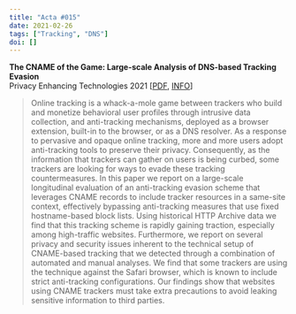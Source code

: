 ```yaml
---
title: "Acta #015"
date: 2021-02-26
tags: ["Tracking", "DNS"]
doi: []
--- 
```


**The CNAME of the Game: Large-scale Analysis of DNS-based Tracking Evasion**  
Privacy Enhancing Technologies 2021 [[PDF](https://arxiv.org/pdf/2102.09301.pdf), [INFO](https://www.theregister.com/2021/02/24/dns_cname_tracking/)]

> Online tracking is a whack-a-mole game between trackers who build and monetize behavioral user profiles through intrusive data collection, and anti-tracking mechanisms, deployed as a browser extension, built-in to the browser, or as a DNS resolver. As a response to pervasive and opaque online tracking, more and more users adopt anti-tracking tools to preserve their privacy. Consequently, as the information that trackers can gather on users is being curbed, some trackers are looking for ways to evade these tracking countermeasures. In this paper we report on a large-scale longitudinal evaluation of an anti-tracking evasion scheme that leverages CNAME records to include tracker resources in a same-site context, effectively bypassing anti-tracking measures that use fixed hostname-based block lists. Using historical HTTP Archive data we find that this tracking scheme is rapidly gaining traction, especially among high-traffic websites. Furthermore, we report on several privacy and security issues inherent to the technical setup of CNAME-based tracking that we detected through a combination of automated and manual analyses. We find that some trackers are using the technique against the Safari browser, which is known to include strict anti-tracking configurations. Our findings show that websites using CNAME trackers must take extra precautions to avoid leaking sensitive information to third parties. 